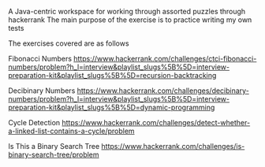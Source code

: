 A Java-centric workspace for working through assorted puzzles through hackerrank
The main purpose of the exercise is to practice writing my own tests

The exercises covered are as follows

Fibonacci Numbers
https://www.hackerrank.com/challenges/ctci-fibonacci-numbers/problem?h_l=interview&playlist_slugs%5B%5D=interview-preparation-kit&playlist_slugs%5B%5D=recursion-backtracking

Decibinary Numbers<in progress>
https://www.hackerrank.com/challenges/decibinary-numbers/problem?h_l=interview&playlist_slugs%5B%5D=interview-preparation-kit&playlist_slugs%5B%5D=dynamic-programming

Cycle Detection
https://www.hackerrank.com/challenges/detect-whether-a-linked-list-contains-a-cycle/problem

Is This a Binary Search Tree
https://www.hackerrank.com/challenges/is-binary-search-tree/problem